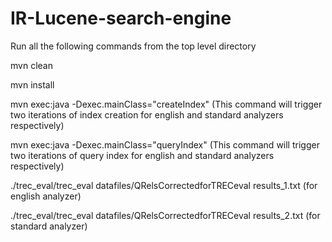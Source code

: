 # IR-Lucene-search-engine
Run all the following commands from the top level directory

mvn clean

mvn install

mvn exec:java -Dexec.mainClass="createIndex" (This command will trigger two iterations of index creation for english and standard analyzers respectively)

mvn exec:java -Dexec.mainClass="queryIndex" (This command will trigger two iterations of query index for english and standard analyzers respectively)

./trec_eval/trec_eval datafiles/QRelsCorrectedforTRECeval results_1.txt (for english analyzer)

./trec_eval/trec_eval datafiles/QRelsCorrectedforTRECeval results_2.txt (for standard analyzer)
